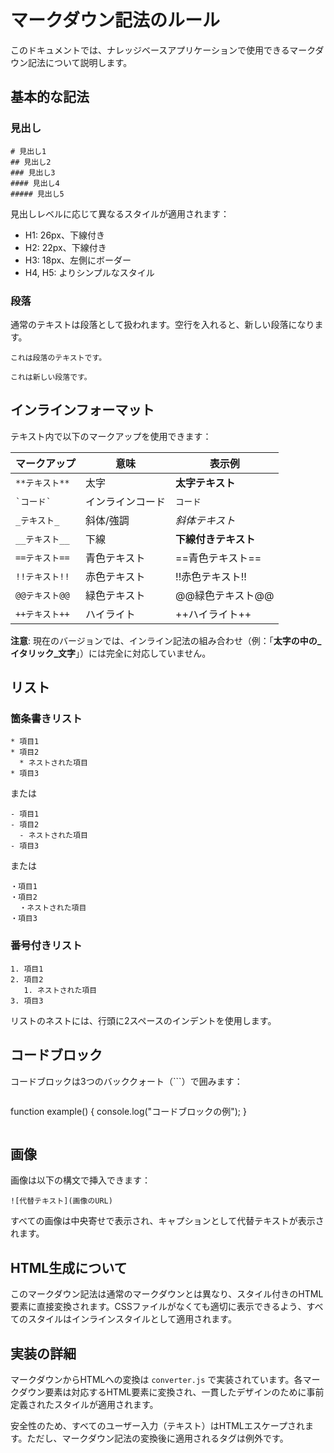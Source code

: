 # マークダウン記法のルール

このドキュメントでは、ナレッジベースアプリケーションで使用できるマークダウン記法について説明します。

## 基本的な記法

### 見出し

```
# 見出し1
## 見出し2
### 見出し3
#### 見出し4
##### 見出し5
```

見出しレベルに応じて異なるスタイルが適用されます：
- H1: 26px、下線付き
- H2: 22px、下線付き
- H3: 18px、左側にボーダー
- H4, H5: よりシンプルなスタイル

### 段落

通常のテキストは段落として扱われます。空行を入れると、新しい段落になります。

```
これは段落のテキストです。

これは新しい段落です。
```

## インラインフォーマット

テキスト内で以下のマークアップを使用できます：

| マークアップ | 意味 | 表示例 |
|-------------|------|-------|
| `**テキスト**` | 太字 | **太字テキスト** |
| `` `コード` `` | インラインコード | `コード` |
| `_テキスト_` | 斜体/強調 | _斜体テキスト_ |
| `__テキスト__` | 下線 | __下線付きテキスト__ |
| `==テキスト==` | 青色テキスト | ==青色テキスト== |
| `!!テキスト!!` | 赤色テキスト | !!赤色テキスト!! |
| `@@テキスト@@` | 緑色テキスト | @@緑色テキスト@@ |
| `++テキスト++` | ハイライト | ++ハイライト++ |

**注意**: 現在のバージョンでは、インライン記法の組み合わせ（例：「**太字の中の_イタリック_文字**」）には完全に対応していません。

## リスト

### 箇条書きリスト

```
* 項目1
* 項目2
  * ネストされた項目
* 項目3
```

または

```
- 項目1
- 項目2
  - ネストされた項目
- 項目3
```

または

```
・項目1
・項目2
  ・ネストされた項目
・項目3
```

### 番号付きリスト

```
1. 項目1
2. 項目2
   1. ネストされた項目
3. 項目3
```

リストのネストには、行頭に2スペースのインデントを使用します。

## コードブロック

コードブロックは3つのバッククォート（```）で囲みます：

```
```
function example() {
  console.log("コードブロックの例");
}
```
```

## 画像

画像は以下の構文で挿入できます：

```
![代替テキスト](画像のURL)
```

すべての画像は中央寄せで表示され、キャプションとして代替テキストが表示されます。

## HTML生成について

このマークダウン記法は通常のマークダウンとは異なり、スタイル付きのHTML要素に直接変換されます。CSSファイルがなくても適切に表示できるよう、すべてのスタイルはインラインスタイルとして適用されます。

## 実装の詳細

マークダウンからHTMLへの変換は `converter.js` で実装されています。各マークダウン要素は対応するHTML要素に変換され、一貫したデザインのために事前定義されたスタイルが適用されます。

安全性のため、すべてのユーザー入力（テキスト）はHTMLエスケープされます。ただし、マークダウン記法の変換後に適用されるタグは例外です。 